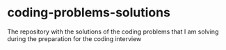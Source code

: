 # coding-problems-solutions
The repository with the solutions of the coding problems that I am solving during the preparation for the coding interview
